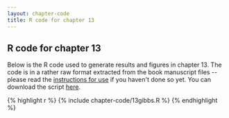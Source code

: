 ```yaml
---
layout: chapter-code
title: R code for chapter 13
---
```


## R code for chapter 13
Below is the R code used to generate results and figures in chapter 13.
The code is in a rather raw format extracted from the book manuscript files -- please read the [instructions for use](instructions.html) if you haven't done so yet.
You can download the script <a href="https://raw.githubusercontent.com/spatstat/book/gh-pages/_includes/chapter-code/13gibbs.R">here</a>.

{% highlight r %}
{% include chapter-code/13gibbs.R %}
{% endhighlight %}
